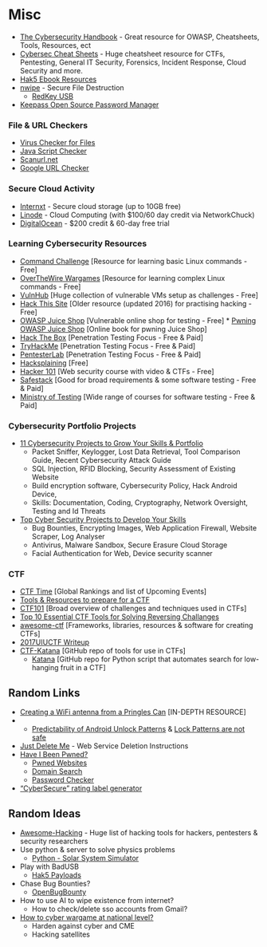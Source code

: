 # Misc

* [The Cybersecurity Handbook](https://guidesmiths.github.io/cybersecurity-handbook/) - Great resource for OWASP, Cheatsheets, Tools, Resources, ect
* [Cybersec Cheat Sheets](https://github.com/hellmaster559/Cybersec-Cheat-Sheets/blob/09f47b126f086b1c56a0c4ac8abb5dedee8e1de1/README.md) - Huge cheatsheet resource for CTFs, Pentesting, General IT Security, Forensics, Incident Response, Cloud Security and more.
* [Hak5 Ebook Resources](https://shop.hak5.org/collections/e-books)
* [nwipe](https://en.m.wikipedia.org/wiki/Nwipe) - Secure File Destruction
    * [RedKey USB](https://redkeyusb.com/collections/data-wipe-tool)
* [Keepass Open Source Password Manager](https://keepass.info/)

### File & URL Checkers
* [Virus Checker for Files](https://www.virustotal.com/gui/home/upload)
* [Java Script Checker](https://www.typescriptlang.org/)
* [Scanurl.net](https://scanurl.net/)
* [Google URL Checker](https://transparencyreport.google.com/safe-browsing/search)

### Secure Cloud Activity
* [Internxt](https://internxt.com/) - Secure cloud storage (up to 10GB free)
* [Linode](https://www.linode.com/lp/youtube-viewers/?ifso=networkchuck&utm_source=influencer&utm_medium=video&utm_campaign=networkchuck) - Cloud Computing (with $100/60 day credit via NetworkChuck)
* [DigitalOcean](https://try.digitalocean.com/developer-cloud/) - $200 credit & 60-day free trial

### Learning Cybersecurity Resources
* [Command Challenge](https://cmdchallenge.com/) [Resource for learning basic Linux commands - Free] 
* [OverTheWire Wargames](https://overthewire.org/wargames/) [Resource for learning complex Linux commands - Free]
* [VulnHub](https://www.vulnhub.com/) [Huge collection of vulnerable VMs setup as challenges - Free] 
* [Hack This Site](https://www.hackthissite.org/info/about) [Older resource (updated 2016) for practising hacking - Free]
* [OWASP Juice Shop](https://owasp.org/www-project-juice-shop/) [Vulnerable online shop for testing - Free]
      *  [Pwning OWASP Juice Shop](https://pwning.owasp-juice.shop/) [Online book for pwning Juice Shop]
* [Hack The Box](https://app.hackthebox.com/) [Penetration Testing Focus - Free & Paid]
* [TryHackMe](https://tryhackme.com/) [Penetration Testing Focus - Free & Paid]
* [PentesterLab](https://pentesterlab.com/) [Penetration Testing Focus - Free & Paid]
* [Hacksplaining](https://www.hacksplaining.com/) [Free]
* [Hacker 101](https://www.hacker101.com/) [Web security course with video & CTFs - Free]
* [Safestack](https://safestack.io/) [Good for broad requirements & some software testing - Free & Paid]
* [Ministry of Testing](https://www.ministryoftesting.com/) [Wide range of courses for software testing - Free & Paid]

### Cybersecurity Portfolio Projects
* [11 Cybersecurity Projects to Grow Your Skills & Portfolio](https://www.springboard.com/blog/cybersecurity/cyber-security-projects/)
   * Packet Sniffer, Keylogger, Lost Data Retrieval, Tool Comparison Guide, Recent Cybersecurity Attack Guide
   * SQL Injection, RFID Blocking, Security Assessment of Existing Website
   * Build encryption software, Cybersecurity Policy, Hack Android Device,
   * Skills: Documentation, Coding, Cryptography, Network Oversight, Testing and Id Threats
* [Top Cyber Security Projects to Develop Your Skills](https://www.simplilearn.com/top-cyber-security-projects-article)
   * Bug Bounties, Encrypting Images, Web Application Firewall, Website Scraper, Log Analyser
   * Antivirus, Malware Sandbox, Secure Erasure Cloud Storage
   * Facial Authentication for Web, Device security scanner

### CTF
* [CTF Time](https://ctftime.org/) [Global Rankings and list of Upcoming Events]
* [Tools & Resources to prepare for a CTF](https://resources.infosecinstitute.com/topic/tools-of-trade-and-resources-to-prepare-in-a-hacker-ctf-competition-or-challenge/)
* [CTF101](https://ctf101.org/) [Broad overview of challenges and techniques used in CTFs]
* [Top 10 Essential CTF Tools for Solving Reversing Challanges](https://www.yeahhub.com/top-10-essential-ctf-tools-solving-reversing-challenges/)
* [awesome-ctf](https://apsdehal.in/awesome-ctf/) [Frameworks, libraries, resources & software for creating CTFs]
* [2017UIUCTF Writeup](https://github.com/1337pwnie/ctf-writeups/tree/master/2017/UIUCTF)
* [CTF-Katana](https://github.com/JohnHammond/ctf-katana) [GitHub repo of tools for use in CTFs]
     * [Katana](https://github.com/JohnHammond/katana) [GitHub repo for Python script that automates search for low-hanging fruit in a CTF]

## Random Links
* [Creating a WiFi antenna from a Pringles Can](https://www.makeuseof.com/tag/how-to-make-a-wifi-antenna-out-of-a-pringles-can-nb/) [IN-DEPTH RESOURCE]
* * [Predictability of Android Unlock Patterns](https://arstechnica.com/information-technology/2015/08/new-data-uncovers-the-surprising-predictability-of-android-lock-patterns/amp/) & [Lock Patterns are not safe](https://www.androidauthority.com/lock-pattern-predictable-636267/)
* [Just Delete Me](https://justdeleteme.xyz/) - Web Service Deletion Instructions
* [Have I Been Pwned?](https://haveibeenpwned.com/)
    * [Pwned Websites](https://haveibeenpwned.com/PwnedWebsites)
    * [Domain Search](https://haveibeenpwned.com/DomainSearch)
    * [Password Checker](https://haveibeenpwned.com/Passwords)
* [“CyberSecure” rating label generator](https://cybersecure.eigenmagic.com/)
 
## Random Ideas
* [Awesome-Hacking](https://github.com/rohankumardubey/awesome-hacking) - Huge list of hacking tools for hackers, pentesters & security researchers
* Use python & server to solve physics problems
   * [Python - Solar System Simulator](https://pypi.org/project/solarsystem/)
* Play with BadUSB
   * [Hak5 Payloads](https://github.com/hak5/usbrubberducky-payloads/tree/master/payloads)
* Chase Bug Bounties?
   * [OpenBugBounty](https://www.openbugbounty.org/bugbounty-list/)
* How to use AI to wipe existence from internet?
   * How to check/delete sso accounts from Gmail?
* [How to cyber wargame at national level?](https://australiancybersecuritymagazine.com.au/how-to-war-game-for-a-nationwide-attack/)
   * Harden against cyber and CME
   * Hacking satellites

